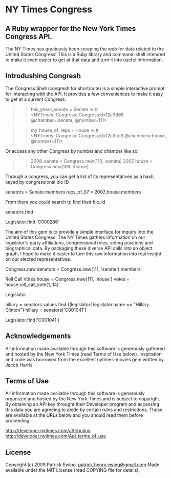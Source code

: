 NY Times Congress
===============

A Ruby wrapper for the New York Times Congress API.
---------------------
The NY Times has graciously been scraping the web for data related to the United States Congress!  This is a Ruby library and command-shell intended to make it even easier to get at that data and turn it into useful information.

Introdushing Congresh
---------------------
The Congress Shell (congresh for short/cute) is a simple interactive prompt for interacting with the API.  It provides a few conveniences to make it easy to get at a current Congress:

  >> this_years_senate = Senate
  => #<NYTimes::Congress::Congress:0x12c3d68 @chamber=:senate, @number=111>
  
  >> my_house_of_reps = House
  => #<NYTimes::Congress::Congress:0x12c3cc8 @chamber=:house, @number=111>

  
Or access any other Congress by number and chamber like so:

  >> 2008_senate = Congress.new(110, :senate)
  >> 2007_house = Congress.new(109, :house)
  
Through a congress, you can get a list of its representatives as a hash, keyed by congressional bio ID

  senators   = Senate.members
  reps_of_07 = 2007_house.members
  
From there you could search to find their bio_id

  senators.find
  
  Legislator.find 'C000286'

The aim of this gem is to provide a simple interface for inquiry into the United States Congress.  The NY Times gathers information on our legislator's party affiliations, congressional roles, voting positions and biographical data. By packaging these diverse API calls into an object graph, I hope to make it easier to turn this raw information into real insight on our elected representatives.


Congress.new
  senators = Congress.new(111, 'senate').members
  
Roll Call Votes
  house = Congress.new(111, 'house')
  votes = house.roll_call_vote(1, 14)

Legislator

  
  hillary = senators.values.find {|legislator| legislator.name == "Hillary Clinton"}
  hillary = senators['C001041']
  
  Legislator.find('C001041')

Acknowledgements
---------------------
All information made available through this software is generously gathered and hosted by the New York Times (read Terms of Use below).  Inspiration and code was borrowed from the excellent nytimes-movies gem written by Jacob Harris.


Terms of Use
---------------------
All information made available through this software is generously organized and hosted by the New York Times and is subject to copyright.  By obtaining an API key throught their Developer program and accessing this data you are agreeing to abide by certain rules and restrictions. These are available at the URLs below and you should read them before proceeding:

  http://developer.nytimes.com/attribution
  http://developer.nytimes.com/Api_terms_of_use


License
---------------------
Copyright (c) 2009 Patrick Ewing. <patrick.henry.ewing@gmail.com>
Made available under the MIT License (read COPYING file for details).

